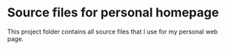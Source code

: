 # Source files for personal homepage

This project folder contains all source files that I use for my personal web page. 
